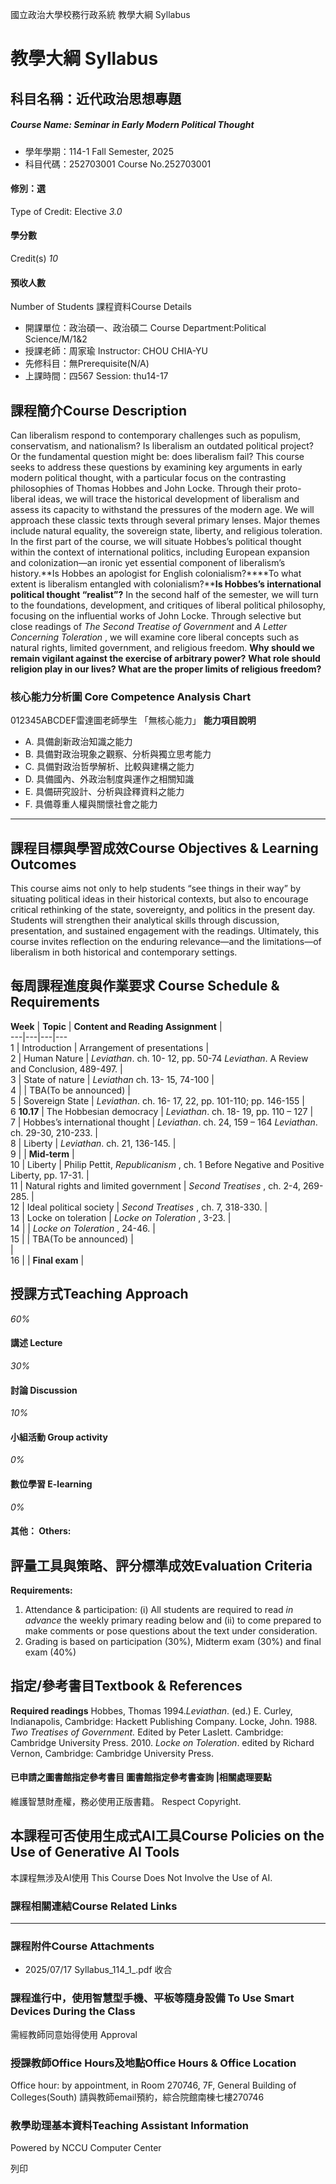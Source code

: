 國立政治大學校務行政系統 教學大綱 Syllabus
# 教學大綱 Syllabus
##  科目名稱：近代政治思想專題
#####  Course Name: Seminar in Early Modern Political Thought
  * 學年學期：114-1 Fall Semester, 2025 
  * 科目代碼：252703001 Course No.252703001


#### 修別：選
Type of Credit: Elective 
_3.0_
#### 學分數
Credit(s)
_10_
#### 預收人數
Number of Students
課程資料Course Details
  * 開課單位：政治碩一、政治碩二 Course Department:Political Science/M/1&2 
  * 授課老師：周家瑜 Instructor: CHOU CHIA-YU 
  * 先修科目：無Prerequisite(N/A)
  * 上課時間：四567 Session: thu14-17


##  課程簡介Course Description
Can liberalism respond to contemporary challenges such as populism, conservatism, and nationalism? Is liberalism an outdated political project? Or the fundamental question might be: does liberalism fail? This course seeks to address these questions by examining key arguments in early modern political thought, with a particular focus on the contrasting philosophies of Thomas Hobbes and John Locke. Through their proto-liberal ideas, we will trace the historical development of liberalism and assess its capacity to withstand the pressures of the modern age.
We will approach these classic texts through several primary lenses. Major themes include natural equality, the sovereign state, liberty, and religious toleration. In the first part of the course, we will situate Hobbes’s political thought within the context of international politics, including European expansion and colonization—an ironic yet essential component of liberalism’s history.**Is Hobbes an apologist for English colonialism?****To what extent is liberalism entangled with colonialism?****Is Hobbes’s international political thought “realist”?**
In the second half of the semester, we will turn to the foundations, development, and critiques of liberal political philosophy, focusing on the influential works of John Locke. Through selective but close readings of _The Second Treatise of Government_ and _A Letter Concerning Toleration_ , we will examine core liberal concepts such as natural rights, limited government, and religious freedom. **Why should we remain vigilant against the exercise of arbitrary power?** **What role should religion play in our lives? What are the proper limits of religious freedom?**
###  核心能力分析圖 Core Competence Analysis Chart
012345ABCDEF雷達圖老師學生
「無核心能力」 
**能力項目說明**
  * A. 具備創新政治知識之能力
  * B. 具備對政治現象之觀察、分析與獨立思考能力
  * C. 具備對政治哲學解析、比較與建構之能力
  * D. 具備國內、外政治制度與運作之相關知識
  * E. 具備研究設計、分析與詮釋資料之能力
  * F. 具備尊重人權與關懷社會之能力


* * *
##  課程目標與學習成效Course Objectives & Learning Outcomes 
This course aims not only to help students “see things in their way” by situating political ideas in their historical contexts, but also to encourage critical rethinking of the state, sovereignty, and politics in the present day. 
Students will strengthen their analytical skills through discussion, presentation, and sustained engagement with the readings. Ultimately, this course invites reflection on the enduring relevance—and the limitations—of liberalism in both historical and contemporary settings.
##  每周課程進度與作業要求 Course Schedule & Requirements
**Week** |  **Topic** |  **Content and Reading Assignment** |   
---|---|---|---  
1 |  Introduction |  Arrangement of presentations |   
2 |  Human Nature |  _Leviathan_. ch. 10- 12, pp. 50-74 _Leviathan_. A Review and Conclusion, 489-497. |   
3 |  State of nature |  _Leviathan_ ch. 13- 15, 74-100 |   
4 |  |  TBA(To be announced) |   
5 |  Sovereign State |  _Leviathan_. ch. 16- 17, 22, pp. 101-110; pp. 146-155 |   
6 **10.17** |  The Hobbesian democracy |  _Leviathan_. ch. 18- 19, pp. 110 – 127  |   
7 |  Hobbes’s international thought |  _Leviathan_. ch. 24, 159 – 164 _Leviathan_. ch. 29-30, 210-233.  |   
8 |  Liberty  |  _Leviathan_. ch. 21, 136-145. |   
9 |  |  **Mid-term** |   
10 |  Liberty |  Philip Pettit, _Republicanism_ , ch. 1 Before Negative and Positive Liberty, pp. 17-31. |   
11 |  Natural rights and limited government  |  _Second Treatises_ , ch. 2-4, 269-285. |   
12 |  Ideal political society |  _Second Treatises_ , ch. 7, 318-330. |   
13 |  Locke on toleration |  _Locke on Toleration_ , 3-23. |   
14 |  |  _Locke on Toleration_ , 24-46. |   
15 |  |  TBA(To be announced) |   
|   
16 |  |  **Final exam** |   
##  授課方式Teaching Approach
_60%_
####  講述 Lecture
_30%_
####  討論 Discussion
_10%_
####  小組活動 Group activity
_0%_
####  數位學習 E-learning
_0%_
####  其他： Others:
##  評量工具與策略、評分標準成效Evaluation Criteria
**Requirements:**
1. Attendance & participation: (i) All students are required to read _in advance_ the weekly primary reading below and (ii) to come prepared to make comments or pose questions about the text under consideration. 
2. Grading is based on participation (30%), Midterm exam (30%) and final exam (40%) 
##  指定/參考書目Textbook & References
**Required readings**
Hobbes, Thomas 1994._Leviathan_. (ed.) E. Curley, Indianapolis, Cambridge: Hackett Publishing Company.
Locke, John. 
1988. _Two Treatises of Government._ Edited by Peter Laslett. Cambridge: Cambridge University Press.
2010. _Locke on Toleration_. edited by Richard Vernon, Cambridge: Cambridge University Press.
####  已申請之圖書館指定參考書目  圖書館指定參考書查詢 |相關處理要點
維護智慧財產權，務必使用正版書籍。 Respect Copyright.
##  本課程可否使用生成式AI工具Course Policies on the Use of Generative AI Tools
本課程無涉及AI使用 This Course Does Not Involve the Use of AI.
###  課程相關連結Course Related Links
* * *
###  課程附件Course Attachments
  * 2025/07/17 Syllabus_114_1_.pdf  收合 


###  課程進行中，使用智慧型手機、平板等隨身設備 To Use Smart Devices During the Class
需經教師同意始得使用  Approval
###  授課教師Office Hours及地點Office Hours & Office Location
Office hour: by appointment, in Room 270746, 7F, General Building of Colleges(South)
請與教師email預約，綜合院館南棟七樓270746
###  教學助理基本資料Teaching Assistant Information
Powered by NCCU Computer Center
  
列印
